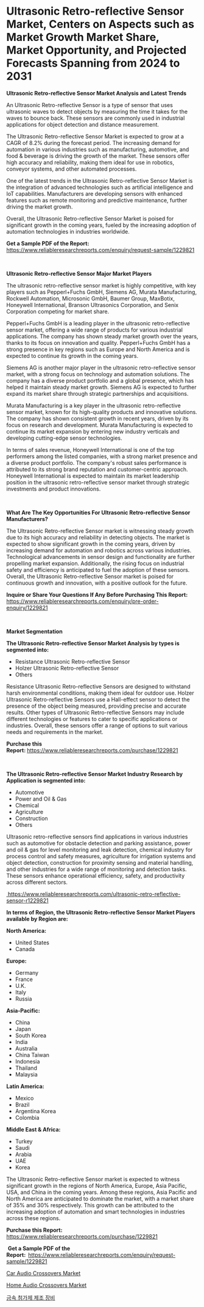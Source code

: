 <p><h1>Ultrasonic Retro-reflective Sensor Market, Centers on Aspects such as Market Growth Market Share, Market Opportunity, and Projected Forecasts Spanning from 2024 to 2031</h1></p><p><strong>Ultrasonic Retro-reflective Sensor Market Analysis and Latest Trends</strong></p>
<p><p>An Ultrasonic Retro-reflective Sensor is a type of sensor that uses ultrasonic waves to detect objects by measuring the time it takes for the waves to bounce back. These sensors are commonly used in industrial applications for object detection and distance measurement.</p><p>The Ultrasonic Retro-reflective Sensor Market is expected to grow at a CAGR of 8.2% during the forecast period. The increasing demand for automation in various industries such as manufacturing, automotive, and food & beverage is driving the growth of the market. These sensors offer high accuracy and reliability, making them ideal for use in robotics, conveyor systems, and other automated processes.</p><p>One of the latest trends in the Ultrasonic Retro-reflective Sensor Market is the integration of advanced technologies such as artificial intelligence and IoT capabilities. Manufacturers are developing sensors with enhanced features such as remote monitoring and predictive maintenance, further driving the market growth.</p><p>Overall, the Ultrasonic Retro-reflective Sensor Market is poised for significant growth in the coming years, fueled by the increasing adoption of automation technologies in industries worldwide.</p></p>
<p><strong>Get a Sample PDF of the Report:&nbsp;</strong> <a href="https://www.reliableresearchreports.com/enquiry/request-sample/1229821">https://www.reliableresearchreports.com/enquiry/request-sample/1229821</a></p>
<p>&nbsp;</p>
<p><strong>Ultrasonic Retro-reflective Sensor Major Market Players</strong></p>
<p><p>The ultrasonic retro-reflective sensor market is highly competitive, with key players such as Pepperl+Fuchs GmbH, Siemens AG, Murata Manufacturing, Rockwell Automation, Microsonic GmbH, Baumer Group, MaxBotix, Honeywell International, Branson Ultrasonics Corporation, and Senix Corporation competing for market share.</p><p>Pepperl+Fuchs GmbH is a leading player in the ultrasonic retro-reflective sensor market, offering a wide range of products for various industrial applications. The company has shown steady market growth over the years, thanks to its focus on innovation and quality. Pepperl+Fuchs GmbH has a strong presence in key regions such as Europe and North America and is expected to continue its growth in the coming years.</p><p>Siemens AG is another major player in the ultrasonic retro-reflective sensor market, with a strong focus on technology and automation solutions. The company has a diverse product portfolio and a global presence, which has helped it maintain steady market growth. Siemens AG is expected to further expand its market share through strategic partnerships and acquisitions.</p><p>Murata Manufacturing is a key player in the ultrasonic retro-reflective sensor market, known for its high-quality products and innovative solutions. The company has shown consistent growth in recent years, driven by its focus on research and development. Murata Manufacturing is expected to continue its market expansion by entering new industry verticals and developing cutting-edge sensor technologies.</p><p>In terms of sales revenue, Honeywell International is one of the top performers among the listed companies, with a strong market presence and a diverse product portfolio. The company's robust sales performance is attributed to its strong brand reputation and customer-centric approach. Honeywell International is expected to maintain its market leadership position in the ultrasonic retro-reflective sensor market through strategic investments and product innovations.</p></p>
<p>&nbsp;</p>
<p><strong>What Are The Key Opportunities For Ultrasonic Retro-reflective Sensor Manufacturers?</strong></p>
<p><p>The Ultrasonic Retro-reflective Sensor market is witnessing steady growth due to its high accuracy and reliability in detecting objects. The market is expected to show significant growth in the coming years, driven by increasing demand for automation and robotics across various industries. Technological advancements in sensor design and functionality are further propelling market expansion. Additionally, the rising focus on industrial safety and efficiency is anticipated to fuel the adoption of these sensors. Overall, the Ultrasonic Retro-reflective Sensor market is poised for continuous growth and innovation, with a positive outlook for the future.</p></p>
<p><strong>Inquire or Share Your Questions If Any Before Purchasing This Report:</strong> <a href="https://www.reliableresearchreports.com/enquiry/pre-order-enquiry/1229821">https://www.reliableresearchreports.com/enquiry/pre-order-enquiry/1229821</a></p>
<p>&nbsp;</p>
<p><strong>Market Segmentation</strong></p>
<p><strong>The Ultrasonic Retro-reflective Sensor Market Analysis by types is segmented into:</strong></p>
<p><ul><li>Resistance Ultrasonic Retro-reflective Sensor</li><li>Holzer Ultrasonic Retro-reflective Sensor</li><li>Others</li></ul></p>
<p><p>Resistance Ultrasonic Retro-reflective Sensors are designed to withstand harsh environmental conditions, making them ideal for outdoor use. Holzer Ultrasonic Retro-reflective Sensors use a Hall-effect sensor to detect the presence of the object being measured, providing precise and accurate results. Other types of Ultrasonic Retro-reflective Sensors may include different technologies or features to cater to specific applications or industries. Overall, these sensors offer a range of options to suit various needs and requirements in the market.</p></p>
<p><strong>Purchase this Report:&nbsp;</strong><a href="https://www.reliableresearchreports.com/purchase/1229821">https://www.reliableresearchreports.com/purchase/1229821</a></p>
<p>&nbsp;</p>
<p><strong>The Ultrasonic Retro-reflective Sensor Market Industry Research by Application is segmented into:</strong></p>
<p><ul><li>Automotive</li><li>Power and Oil & Gas</li><li>Chemical</li><li>Agriculture</li><li>Construction</li><li>Others</li></ul></p>
<p><p>Ultrasonic retro-reflective sensors find applications in various industries such as automotive for obstacle detection and parking assistance, power and oil & gas for level monitoring and leak detection, chemical industry for process control and safety measures, agriculture for irrigation systems and object detection, construction for proximity sensing and material handling, and other industries for a wide range of monitoring and detection tasks. These sensors enhance operational efficiency, safety, and productivity across different sectors.</p></p>
<p><a href="https://www.reliableresearchreports.com/ultrasonic-retro-reflective-sensor-r1229821">&nbsp;https://www.reliableresearchreports.com/ultrasonic-retro-reflective-sensor-r1229821</a></p>
<p><strong>In terms of Region, the Ultrasonic Retro-reflective Sensor Market Players available by Region are:</strong></p>
<p>
    <p> <strong> North America: </strong>
        <ul>
            <li>United States</li>
            <li>Canada</li>
        </ul>
        </p> 
    <p> <strong> Europe: </strong>
        <ul>
            <li>Germany</li>
            <li>France</li>
            <li>U.K.</li>
            <li>Italy</li>
            <li>Russia</li>
        </ul>
        </p> 
    <p> <strong> Asia-Pacific: </strong>
        <ul>
            <li>China</li>
            <li>Japan</li>
            <li>South Korea</li>
            <li>India</li>
            <li>Australia</li>
            <li>China Taiwan</li>
            <li>Indonesia</li>
            <li>Thailand</li>
            <li>Malaysia</li>
        </ul>
        </p> 
    <p> <strong> Latin America: </strong>
        <ul>
            <li>Mexico</li>
            <li>Brazil</li>
            <li>Argentina Korea</li>
            <li>Colombia</li>
        </ul>
        </p> 
    <p> <strong> Middle East & Africa: </strong>
        <ul>
            <li>Turkey</li>
            <li>Saudi</li>
            <li>Arabia</li>
            <li>UAE</li>
            <li>Korea</li>
        </ul>
    </p>
    </p>
<p><p>The Ultrasonic Retro-reflective Sensor market is expected to witness significant growth in the regions of North America, Europe, Asia Pacific, USA, and China in the coming years. Among these regions, Asia Pacific and North America are anticipated to dominate the market, with a market share of 35% and 30% respectively. This growth can be attributed to the increasing adoption of automation and smart technologies in industries across these regions.</p></p>
<p><strong>Purchase this Report: </strong><a href="https://www.reliableresearchreports.com/purchase/1229821">https://www.reliableresearchreports.com/purchase/1229821</a></p>
<p>&nbsp;<strong>Get a Sample PDF of the Report:&nbsp;&nbsp;</strong><a href="https://www.reliableresearchreports.com/enquiry/request-sample/1229821">https://www.reliableresearchreports.com/enquiry/request-sample/1229821</a></p>
<p><strong></strong></p>
<p><p><a href="https://github.com/timeliteaut/Market-Research-Report-List-3/blob/main/car-audio-crossovers-market.md">Car Audio Crossovers Market</a></p><p><a href="https://github.com/seekum/Market-Research-Report-List-3/blob/main/home-audio-crossovers-market.md">Home Audio Crossovers Market</a></p><p><a href="https://github.com/kimvicki3212024/Market-Research-Report-List-1/blob/main/7584872157633.md">금속 첨가제 제조 장비</a></p></p>